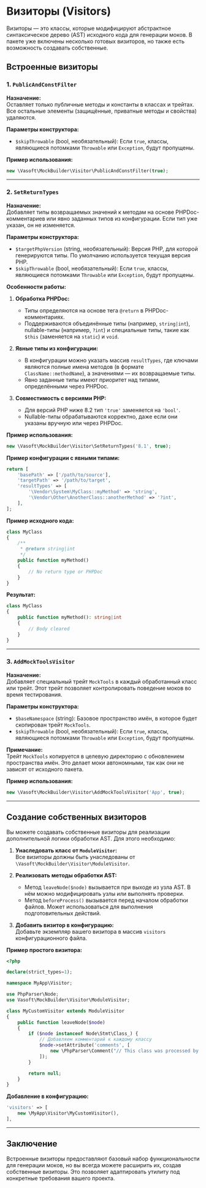 # Визиторы (Visitors)

Визиторы — это классы, которые модифицируют абстрактное синтаксическое дерево (AST) исходного кода для генерации моков.
В пакете уже включены несколько готовых визиторов, но также есть возможность создавать собственные.

## Встроенные визиторы

### 1. `PublicAndConstFilter`

**Назначение:**  
Оставляет только публичные методы и константы в классах и трейтах. Все остальные элементы (защищённые, приватные методы
и свойства) удаляются.

**Параметры конструктора:**

- `$skipThrowable` (bool, необязательный): Если `true`, классы, являющиеся потомками `Throwable` или `Exception`, будут
  пропущены.

**Пример использования:**

```php
new \Vasoft\MockBuilder\Visitor\PublicAndConstFilter(true);
```

---

### 2. `SetReturnTypes`

**Назначение:**  
Добавляет типы возвращаемых значений к методам на основе PHPDoc-комментариев или явно заданных типов из конфигурации.
Если тип уже указан, он не изменяется.

**Параметры конструктора:**

- `$targetPhpVersion` (string, необязательный): Версия PHP, для которой генерируются типы. По умолчанию используется
  текущая версия PHP.
- `$skipThrowable` (bool, необязательный): Если `true`, классы, являющиеся потомками `Throwable` или `Exception`, будут
  пропущены.

**Особенности работы:**

1. **Обработка PHPDoc:**
    - Типы определяются на основе тега `@return` в PHPDoc-комментариях.
    - Поддерживаются объединённые типы (например, `string|int`), nullable-типы (например, `?int`) и специальные типы,
      такие как `$this` (заменяется на `static`) и `void`.

2. **Явные типы из конфигурации:**
    - В конфигурации можно указать массив `resultTypes`, где ключами являются полные имена методов (в
      формате `ClassName::methodName`), а значениями — их возвращаемые типы.
    - Явно заданные типы имеют приоритет над типами, определёнными через PHPDoc.

3. **Совместимость с версиями PHP:**
    - Для версий PHP ниже 8.2 тип `'true'` заменяется на `'bool'`.
    - Nullable-типы обрабатываются корректно, даже если они указаны вручную или через PHPDoc.

**Пример использования:**

```php
new \Vasoft\MockBuilder\Visitor\SetReturnTypes('8.1', true);
```

**Пример конфигурации с явными типами:**

```php
return [
    'basePath' => ['/path/to/source'],
    'targetPath' => '/path/to/target',
    'resultTypes' => [
        '\Vendor\System\MyClass::myMethod' => 'string',
        '\Vendor\Other\AnotherClass::anotherMethod' => '?int',
    ],
];
```

**Пример исходного кода:**

```php
class MyClass
{
    /**
     * @return string|int
     */
    public function myMethod()
    {
        // No return type or PHPDoc
    }
}
```

**Результат:**

```php
class MyClass
{
    public function myMethod(): string|int
    {
        // Body cleared
    }
}
```

---

### 3. `AddMockToolsVisitor`

**Назначение:**  
Добавляет специальный трейт `MockTools` в каждый обработанный класс или трейт. Этот трейт позволяет контролировать
поведение моков во время тестирования.

**Параметры конструктора:**

- `$baseNamespace` (string): Базовое пространство имён, в которое будет скопирован трейт `MockTools`.
- `$skipThrowable` (bool, необязательный): Если `true`, классы, являющиеся потомками `Throwable` или `Exception`, будут
  пропущены.

**Примечание:**  
Трейт `MockTools` копируется в целевую директорию с обновлением пространства имён. Это делает моки автономными, так как
они не зависят от исходного пакета.

**Пример использования:**

```php
new \Vasoft\MockBuilder\Visitor\AddMockToolsVisitor('App', true);
```

---

## Создание собственных визиторов

Вы можете создавать собственные визиторы для реализации дополнительной логики обработки AST. Для этого необходимо:

1. **Унаследовать класс от `ModuleVisitor`:**  
   Все визиторы должны быть унаследованы от `\Vasoft\MockBuilder\Visitor\ModuleVisitor`.

2. **Реализовать методы обработки AST:**
    - Метод `leaveNode($node)` вызывается при выходе из узла AST. В нём можно модифицировать узлы или выполнять
      проверки.
    - Метод `beforeProcess()` вызывается перед началом обработки файлов. Может использоваться для выполнения
      подготовительных действий.

3. **Добавить визитор в конфигурацию:**  
   Добавьте экземпляр вашего визитора в массив `visitors` конфигурационного файла.

**Пример простого визитора:**

```php
<?php

declare(strict_types=1);

namespace MyApp\Visitor;

use PhpParser\Node;
use Vasoft\MockBuilder\Visitor\ModuleVisitor;

class MyCustomVisitor extends ModuleVisitor
{
    public function leaveNode($node)
    {
        if ($node instanceof Node\Stmt\Class_) {
            // Добавляем комментарий к каждому классу
            $node->setAttribute('comments', [
                new \PhpParser\Comment("// This class was processed by MyCustomVisitor"),
            ]);
        }

        return null;
    }
}
```

**Добавление в конфигурацию:**

```php
'visitors' => [
    new \MyApp\Visitor\MyCustomVisitor(),
],
```

---

## Заключение

Встроенные визиторы предоставляют базовый набор функциональности для генерации моков, но вы всегда можете расширить их,
создав собственные визиторы. Это позволяет адаптировать утилиту под конкретные требования вашего проекта.